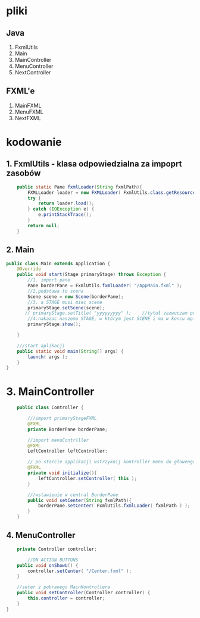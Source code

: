 # pliki

## Java
1. FxmlUtils
2. Main
3. MainController
4. MenuController
5. NextController


## FXML'e
1. MainFXML
2. MenuFXML
3. NextFXML


# kodowanie

## 1. FxmlUtils - klasa odpowiedzialna za impoprt zasobów

```JAVA
    public static Pane fxmlLoader(String fxmlPath){        
        FXMLLoader loader = new FXMLLoader( FxmlUtils.class.getResource( fxmlPath ));     
        try {
            return loader.load();
        } catch (IOException e) {
            e.printStackTrace();         
        }
        return null;
    }
```
## 2. Main 

```JAVA
public class Main extends Application {    
    @Override
    public void start(Stage primaryStage) throws Exception {
        //1. import pane
        Pane borderPane = FxmlUtils.fxmlLoader( "/AppMain.fxml" );
        //2.podstawa to scena
        Scene scene = new Scene(borderPane);
        //3. a STAGE musi miec scene
        primaryStage.setScene(scene);
       // primaryStage.setTitle( "yyyyyyyyy" );    //tytuł zazwuczam powinien byc :)
        //4.nakazac naszemu STAGE, w którym jest SCENE i ma w koncu mp.pane. na "pokazanie"
        primaryStage.show();

    }

    ///start aplikacji
    public static void main(String[] args) {
        launch( args );
    }
}           
```
# 3. MainController 

```JAVA 
    public class Controller {

        ///import primaryStageFXML
        @FXML
        private BorderPane borderPane;

        //import menuContrlller
        @FXML
        LeftController leftController;

        // po starcie applikacji wstrzyknij kontroller menu do głowengo kontrolera
        @FXML
        private void initialize(){
            leftController.setController( this );
        }

        ///wstawienie w central BorderPane
        public void setCenter(String fxmlPath){
            borderPane.setCenter( FxmlUtils.fxmlLoader( fxmlPath ) );
        }
    }
```
## 4. MenuController    

```JAVA public class LeftController {
    private Controller controller;

        //ON ACTION BUTTONS
    public void onShowU() {
        controller.setCenter( "/Center.fxml" );
    }

    //seter z pobranego MainKontrollera
    public void setController(Controller controller) {
        this.controller = controller;
    }
}
```